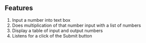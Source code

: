 ## Features

1. Input a number into text box
2. Does multiplication of that number input with a list of numbers
3. Display a table of input and output numbers
4. Listens for a click of the Submit button

